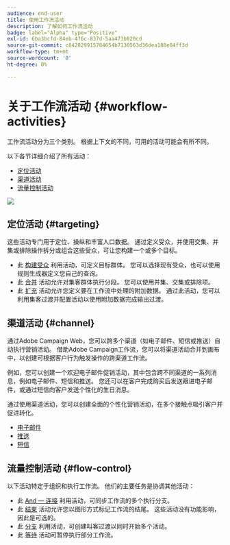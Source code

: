 ```yaml
---
audience: end-user
title: 使用工作流活动
description: 了解如何工作流活动
badge: label="Alpha" type="Positive"
exl-id: 6ba3bcfd-84eb-476c-837d-5aa473b820cd
source-git-commit: c842829915784654b7130563d36dea188e84ff3d
workflow-type: tm+mt
source-wordcount: '0'
ht-degree: 0%

---
```



# 关于工作流活动 {#workflow-activities}

工作流活动分为三个类别。 根据上下文的不同，可用的活动可能会有所不同。

以下各节详细介绍了所有活动：

* [定位活动](#targeting)
* [渠道活动](#channel)
* [流量控制活动](#flow-control)

![](../assets/wokflow-activities.png)

## 定位活动 {#targeting}

这些活动专门用于定位、操纵和丰富人口数据。 通过定义受众，并使用交集、并集或排除操作拆分或组合这些受众，可让您构建一个或多个目标。

* 此 [构建受众](build-audience.md) 利用活动，可定义目标群体。 您可以选择现有受众，也可以使用规则生成器定义您自己的查询。
* 此 [合并](combine.md) 活动允许对集客群体执行分段。 您可以使用并集、交集或排除项。
* 此 [扩充](enrichment.md) 活动允许您定义要在工作流中处理的附加数据。 通过此活动，您可以利用集客过渡并配置活动以使用附加数据完成输出过渡。

## 渠道活动 {#channel}

通过Adobe Campaign Web，您可以跨多个渠道（如电子邮件、短信或推送）自动执行营销活动。 借助Adobe Campaign工作流，您可以将渠道活动合并到画布中，以创建可根据客户行为触发操作的跨渠道工作流。

例如，您可以创建一个欢迎电子邮件促销活动，其中包含跨不同渠道的一系列消息，例如电子邮件、短信和推送。 您还可以在客户完成购买后发送跟进电子邮件，或通过短信向客户发送个性化的生日消息。

通过使用渠道活动，您可以创建全面的个性化营销活动，在多个接触点吸引客户并促进转化。

* [电子邮件](email.md)
* [推送](push.md)
* [短信](sms.md)

## 流量控制活动 {#flow-control}

以下活动特定于组织和执行工作流。 他们的主要任务是协调其他活动：

* 此 [And — 连接](and-join.md) 利用活动，可同步工作流的多个执行分支。
* 此 [结束](end.md) 活动允许您以图形方式标记工作流的结尾。 这些活动没有功能影响，因此是可选的。
* 此 [分支](fork.md) 利用活动，可创建叫客过渡以同时开始多个活动。
* 此 [等待](wait.md) 活动可暂停执行部分工作流。

<!--
## Data management activities {#data-management}

overview: what they're used for
which use case you can perform with them

list available activites + short description + ref to section
-->

